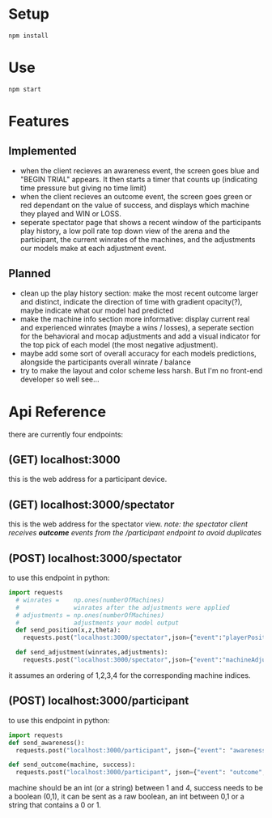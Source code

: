 # Setup
`npm install`
# Use
`npm start`
# Features
## Implemented
- when the client recieves an awareness event, the screen goes blue and "BEGIN TRIAL" appears. It then starts a timer that counts up (indicating time pressure but giving no time limit)
- when the client recieves an outcome event, the screen goes green or red dependant on the value of success, and displays which machine they played and WIN or LOSS.
- seperate spectator page that shows a recent window of the participants play history, a low poll rate top down view of the arena and the participant, the current winrates of the machines, and the adjustments our models make at each adjustment event.
## Planned
- clean up the play history section: make the most recent outcome larger and distinct, indicate the direction of time with gradient opacity(?), maybe indicate what our model had predicted
- make the machine info section more informative: display current real and experienced winrates (maybe a wins / losses), a seperate section for the behavioral and mocap adjustments and add a visual indicator for the top pick of each model (the most negative adjustment).
- maybe add some sort of overall accuracy for each models predictions, alongside the participants overall winrate / balance
- try to make the layout and color scheme less harsh. But I'm no front-end developer so well see...
# Api Reference
there are currently four endpoints:
## (GET) localhost:3000
this is the web address for a participant device.
## (GET) localhost:3000/spectator
this is the web address for the spectator view.
*note: the spectator client receives **outcome** events from the /participant endpoint to avoid duplicates*
## (POST) localhost:3000/spectator
to use this endpoint in python:
```python
import requests
  # winrates =    np.ones(numberOfMachines) 
  #               winrates after the adjustments were applied
  # adjustments = np.ones(numberOfMachines)
  #               adjustments your model output
  def send_position(x,z,theta):
    requests.post("localhost:3000/spectator",json={"event":"playerPosition","x":float(x),"z":float(z),"theta":float(theta)})

  def send_adjustment(winrates,adjustments):
    requests.post("localhost:3000/spectator",json={"event":"machineAdjustment","winrates":winrates,"adjustments":adjustments})
```
it assumes an ordering of 1,2,3,4 for the corresponding machine indices.

## (POST) localhost:3000/participant
to use this endpoint in python:
```python
import requests
def send_awareness():
  requests.post("localhost:3000/participant", json={"event": "awareness"})

def send_outcome(machine, success):
  requests.post("localhost:3000/participant", json={"event": "outcome","machine":machine,"success":int(success)})
```
machine should be an int (or a string) between 1 and 4, success needs to be a boolean (0,1), it can be sent as a raw boolean, an int between 0,1 or a string that contains a 0 or 1.
